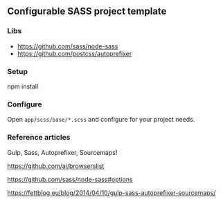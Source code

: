 ## Configurable SASS project template


### Libs

* https://github.com/sass/node-sass
* https://github.com/postcss/autoprefixer


### Setup

npm install

### Configure
Open ```app/scss/base/*.scss``` and configure for your project needs.


### Reference articles

Gulp, Sass, Autoprefixer, Sourcemaps!

https://github.com/ai/browserslist

https://github.com/sass/node-sass#options

https://fettblog.eu/blog/2014/04/10/gulp-sass-autoprefixer-sourcemaps/